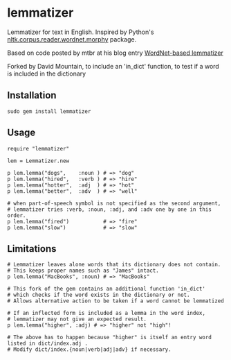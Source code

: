 lemmatizer
==========

Lemmatizer for text in English.  Inspired by Python's [nltk.corpus.reader.wordnet.morphy](orpusReader.morphy) package.

Based on code posted by mtbr at his blog entry [WordNet-based lemmatizer](http://d.hatena.ne.jp/mtbr/20090303/prfrnlprubyWordNetbasedlemmatizer)

Forked by David Mountain, to include an 'in_dict' function, to test if a word is included in the dictionary


Installation
------------

    sudo gem install lemmatizer
    

Usage
-----

    require "lemmatizer"
    
    lem = Lemmatizer.new
    
    p lem.lemma("dogs",    :noun ) # => "dog"
    p lem.lemma("hired",   :verb ) # => "hire"
    p lem.lemma("hotter",  :adj  ) # => "hot"
    p lem.lemma("better",  :adv  ) # => "well"
	
	# when part-of-speech symbol is not specified as the second argument, 
	# lemmatizer tries :verb, :noun, :adj, and :adv one by one in this order.
	p lem.lemma("fired")           # => "fire"
	p lem.lemma("slow")            # => "slow"

Limitations
-----------

    # Lemmatizer leaves alone words that its dictionary does not contain.
	# This keeps proper names such as "James" intact.
    p lem.lemma("MacBooks", :noun) # => "MacBooks" 
    
 	# This fork of the gem contains an additional function 'in_dict'
 	# which checks if the word exists in the dictionary or not.
 	# Allows alternative action to be taken if a word cannot be lemmatized
    
	# If an inflected form is included as a lemma in the word index,
	# lemmatizer may not give an expected result.
    p lem.lemma("higher", :adj) # => "higher" not "high"!
	
	# The above has to happen because "higher" is itself an entry word listed in dict/index.adj .
	# Modify dict/index.{noun|verb|adj|adv} if necessary.